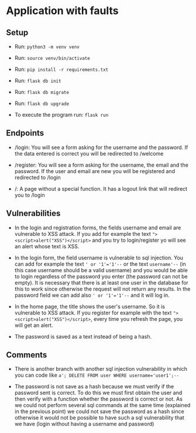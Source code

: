 # Application with faults

## Setup

* Run: `python3 -m venv venv`
* Run: `source venv/bin/activate` 
* Run: `pip install -r requirements.txt`
* Run: `flask db init`
* Run: `flask db migrate`
* Run: `flask db upgrade`

* To execute the program run: `flask run`

## Endpoints

* /login: You will see a form asking for the username and the password. If the data entered is correct you will be
redirected to /welcome 

* /register: You will see a form asking for the username, the email and the password. If the user and email are new you
will be registered and redirected to /login

* /: A page without a special function. It has a logout link that will redirect you to /login

## Vulnerabilities

* In the login and registration forms, the fields username and email are vulnerable to XSS attack. If you add for example
the text `"> <script>alert("XSS")</script>` and you try to login/register yo will see an alert whose text is XSS.

* In the login form, the field username is vulnerable to sql injection. You can add for example the text `' or '1'='1'--`
or the text `username'--` (in this case username should be a valid username) and you would be able to login regardless
of the password you enter (the password can not be empty). It is necessary that there is at least one user in the database
for this to work since otherwise the request will not return any results. In the password field we can add also `' or '1'='1'--`
and it will log in.

* In the home page, the title shows the user's username. So it is vulnerable to XSS attack. If you register for example
with the text `"> <script>alert("XSS")</script>`, every time you refresh the page, you will get an alert. 

* The password is saved as a text instead of being a hash.

## Comments

* There is another branch with another sql injection vulnerability in which you can code like `a'; DELETE FROM user WHERE username='user1';--` 

* The password is not save as a hash because we must verify if the password sent is correct. To do this we must first
  obtain the user and then verify with a function whether the password is correct or not. As we could not perform several
  sql commands at the same time (explained in the previous point) we could not save the password as a hash since otherwise
  it would not be possible to have such a sql vulnerability that we have (login without having a username and password)

